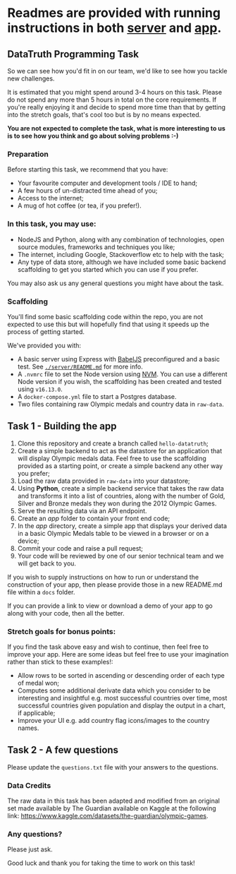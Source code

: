 # Readmes are provided with running instructions in both [server](./server/README.md) and [app](./app/README.md).

## DataTruth Programming Task

So we can see how you'd fit in on our team, we'd like to see how you tackle new challenges.

It is estimated that you might spend around 3-4 hours on this task. Please do not spend any more than 5 hours in total on the core requirements. If you're really enjoying it and decide to spend more time than that by getting into the stretch goals, that's cool too but is by no means expected.

**You are not expected to complete the task, what is more interesting to us is to see how you think and go about solving problems :-)**

### Preparation

Before starting this task, we recommend that you have:

- Your favourite computer and development tools / IDE to hand;
- A few hours of un-distracted time ahead of you;
- Access to the internet;
- A mug of hot coffee (or tea, if you prefer!).

### In this task, you may use:

- NodeJS and Python, along with any combination of technologies, open source modules, frameworks and techniques you like;
- The internet, including Google, Stackoverflow etc to help with the task;
- Any type of data store, although we have included some basic backend scaffolding to get you started which you can use if you prefer.

You may also ask us any general questions you might have about the task.

### Scaffolding

You'll find some basic scaffolding code within the repo, you are not expected to use this but will hopefully find that using it speeds up the process of getting started.

We've provided you with:

- A basic server using Express with [BabelJS](https://babeljs.io) preconfigured and a basic test. See [`./server/README.md`](./server/README.md) for more info.
- A `.nvmrc` file to set the Node version using [NVM](https://github.com/nvm-sh/nvm). You can use a different Node version if you wish, the scaffolding has been created and tested using `v16.13.0`.
- A `docker-compose.yml` file to start a Postgres database.
- Two files containing raw Olympic medals and country data in `raw-data`.

## Task 1 - Building the app

1. Clone this repository and create a branch called `hello-datatruth`;
2. Create a simple backend to act as the datastore for an application that will display Olympic medals data. Feel free to use the scaffolding provided as a starting point, or create a simple backend any other way you prefer;
3. Load the raw data provided in `raw-data` into your datastore;
4. Using **Python**, create a simple backend service that takes the raw data and transforms it into a list of countries, along with the number of Gold, Silver and Bronze medals they won during the 2012 Olympic Games.
5. Serve the resulting data via an API endpoint.
6. Create an _app_ folder to contain your front end code;
7. In the _app_ directory, create a simple app that displays your derived data in a basic Olympic Medals table to be viewed in a browser or on a device;
8. Commit your code and raise a pull request;
9. Your code will be reviewed by one of our senior technical team and we will get back to you.

If you wish to supply instructions on how to run or understand the construction of your app, then please provide those in a new README.md file within a `docs` folder.

If you can provide a link to view or download a demo of your app to go along with your code, then all the better.

### Stretch goals for bonus points:

If you find the task above easy and wish to continue, then feel free to improve your app. Here are some ideas but feel free to use your imagination rather than stick to these examples!:

- Allow rows to be sorted in ascending or descending order of each type of medal won;
- Computes some additional derivate data which you consider to be interesting and insightful e.g. most successful countries over time, most successful countries given population and display the output in a chart, if applicable;
- Improve your UI e.g. add country flag icons/images to the country names.

## Task 2 - A few questions

Please update the `questions.txt` file with your answers to the questions.

### Data Credits

The raw data in this task has been adapted and modified from an original set made available by The Guardian available on Kaggle at the following link: https://www.kaggle.com/datasets/the-guardian/olympic-games.

### Any questions?

Please just ask.

Good luck and thank you for taking the time to work on this task!
